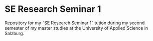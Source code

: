 # SE Research Seminar 1
Repository for my “SE Research Seminar 1” tution during my second semester of my master studies at the University of Applied Science in Salzburg.